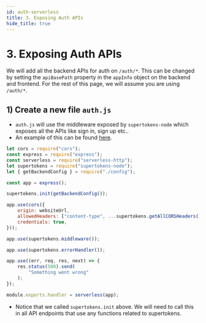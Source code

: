 ```yaml
---
id: auth-serverless
title: 3. Exposing Auth APIs
hide_title: true
---
```


<!-- COPY DOCS -->
<!-- ./thirdpartyemailpassword/docs/serverless/with-aws-lambda/auth-serverless.md -->

# 3. Exposing Auth APIs

We will add all the backend APIs for auth on `/auth/*`. This can be changed by setting the `apiBasePath` property in the `appInfo` object on the backend and frontend. For the rest of this page, we will assume you are using `/auth/*`.

## 1) Create a new file `auth.js`
- `auth.js` will use the middleware exposed by `supertokens-node` which exposes all the APIs like sign in, sign up etc..
- An example of this can be found [here](https://github.com/supertokens/supertokens-auth-react/blob/master/examples/with-aws-lambda/backend/auth.js).

<!--DOCUSAURUS_CODE_TABS-->
<!--auth.js-->
```js
let cors = require("cors");
const express = require("express");
const serverless = require("serverless-http");
let supertokens = require("supertokens-node");
let { getBackendConfig } = require("./config");

const app = express();

supertokens.init(getBackendConfig());

app.use(cors({
    origin: websiteUrl,
    allowedHeaders: ["content-type", ...supertokens.getAllCORSHeaders()],
    credentials: true,
}));

app.use(supertokens.middleware());

app.use(supertokens.errorHandler());

app.use((err, req, res, next) => {
    res.status(500).send(
        "Something went wrong"
    );
});

module.exports.handler = serverless(app);
```

<!--END_DOCUSAURUS_CODE_TABS-->

- Notice that we called `supertokens.init` above. We will need to call this in all API endpoints that use any functions related to supertokens.
